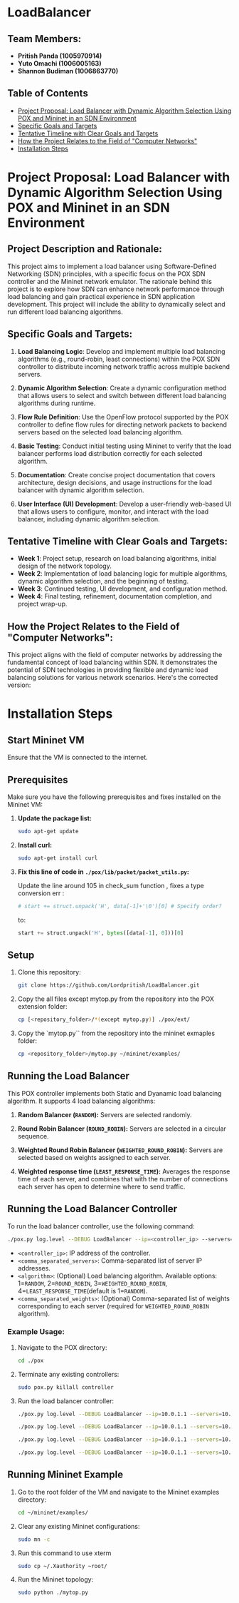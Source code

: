 # LoadBalancer

## Team Members:
- **Pritish Panda (1005970914)**
- **Yuto Omachi (1006005163)**
- **Shannon Budiman (1006863770)**

## Table of Contents
- [Project Proposal: Load Balancer with Dynamic Algorithm Selection Using POX and Mininet in an SDN Environment](#project-proposal-load-balancer-with-dynamic-algorithm-selection-using-pox-and-mininet-in-an-sdn-environment)
- [Specific Goals and Targets](#specific-goals-and-targets)
- [Tentative Timeline with Clear Goals and Targets](#tentative-timeline-with-clear-goals-and-targets)
- [How the Project Relates to the Field of "Computer Networks"](#how-the-project-relates-to-the-field-of-computer-networks)
- [Installation Steps](#installation-steps)


# Project Proposal: Load Balancer with Dynamic Algorithm Selection Using POX and Mininet in an SDN Environment

## Project Description and Rationale:
This project aims to implement a load balancer using Software-Defined Networking (SDN) principles, with a specific focus on the POX SDN controller and the Mininet network emulator. The rationale behind this project is to explore how SDN can enhance network performance through load balancing and gain practical experience in SDN application development. This project will include the ability to dynamically select and run different load balancing algorithms.

## Specific Goals and Targets:
1. **Load Balancing Logic**: Develop and implement multiple load balancing algorithms (e.g., round-robin, least connections) within the POX SDN controller to distribute incoming network traffic across multiple backend servers.

2. **Dynamic Algorithm Selection**: Create a dynamic configuration method that allows users to select and switch between different load balancing algorithms during runtime.

3. **Flow Rule Definition**: Use the OpenFlow protocol supported by the POX controller to define flow rules for directing network packets to backend servers based on the selected load balancing algorithm.

4. **Basic Testing**: Conduct initial testing using Mininet to verify that the load balancer performs load distribution correctly for each selected algorithm.

5. **Documentation**: Create concise project documentation that covers architecture, design decisions, and usage instructions for the load balancer with dynamic algorithm selection.

6. **User Interface (UI) Development**: Develop a user-friendly web-based UI that allows users to configure, monitor, and interact with the load balancer, including dynamic algorithm selection.

## Tentative Timeline with Clear Goals and Targets:
- **Week 1**: Project setup, research on load balancing algorithms, initial design of the network topology.
- **Week 2**: Implementation of load balancing logic for multiple algorithms, dynamic algorithm selection, and the beginning of testing.
- **Week 3**: Continued testing, UI development, and configuration method.
- **Week 4**: Final testing, refinement, documentation completion, and project wrap-up.


## How the Project Relates to the Field of "Computer Networks":
This project aligns with the field of computer networks by addressing the fundamental concept of load balancing within SDN. It demonstrates the potential of SDN technologies in providing flexible and dynamic load balancing solutions for various network scenarios.
Here's the corrected version:


# Installation Steps

## Start Mininet VM

Ensure that the VM is connected to the internet.

## Prerequisites

Make sure you have the following prerequisites and fixes installed on the Mininet VM:

1. **Update the package list:**
   
   ```bash
   sudo apt-get update
   ```

2. **Install curl:**
   
   ```bash
   sudo apt-get install curl
   ```

3. **Fix this line of code in `./pox/lib/packet/packet_utils.py`:**
   
   Update the line around 105 in check_sum function , fixes a type conversion err :
   ```python
   # start += struct.unpack('H', data[-1]+'\0')[0] # Specify order?
   ```
   to:
   ```python
   start += struct.unpack('H', bytes([data[-1], 0]))[0]
   ```

## Setup

1. Clone this repository:

   ```bash
   git clone https://github.com/Lordpritish/LoadBalancer.git
   ```

2. Copy the all files except mytop.py from the repository into the POX extension folder:

   ```bash
   cp [<repository_folder>/*(except mytop.py)] ./pox/ext/
   ```
4. Copy the `mytop.py`` from the repository into the mininet exmaples folder:

   ```bash
   cp <repository_folder>/mytop.py ~/mininet/examples/
   ```

## Running the Load Balancer


This POX controller implements both Static and Dyanamic load balancing algorithm. It supports 4 load balancing algorithms:

1. **Random Balancer (`RANDOM`):** Servers are selected randomly.

2. **Round Robin Balancer (`ROUND_ROBIN`):** Servers are selected in a circular sequence.

3. **Weighted Round Robin Balancer (`WEIGHTED_ROUND_ROBIN`):** Servers are selected based on weights assigned to each server.

4. **Weighted response time (`LEAST_RESPONSE_TIME`):** Averages the response time of each server, and combines that with the number of connections each server has open to determine where to send traffic. 

## Running the Load Balancer Controller

To run the load balancer controller, use the following command:

```bash
./pox.py log.level --DEBUG LoadBalancer --ip=<controller_ip> --servers=<comma_separated_servers> --alg=<algorithm> --weights=<comma_separated_weights>
```

- `<controller_ip>`: IP address of the controller.
- `<comma_separated_servers>`: Comma-separated list of server IP addresses.
- `<algorithm>`: (Optional) Load balancing algorithm. Available options: 1=`RANDOM`, 2=`ROUND_ROBIN`, 3=`WEIGHTED_ROUND_ROBIN`,
   4=`LEAST_RESPONSE_TIME`(default is 1=`RANDOM`).
- `<comma_separated_weights>`: (Optional) Comma-separated list of weights corresponding to each server (required for `WEIGHTED_ROUND_ROBIN` algorithm).

### Example Usage:

1. Navigate to the POX directory:

   ```bash
   cd ./pox
   ```

2. Terminate any existing controllers:

   ```bash
   sudo pox.py killall controller
   ```

3. Run the load balancer controller:

   ```bash
   ./pox.py log.level --DEBUG LoadBalancer --ip=10.0.1.1 --servers=10.0.0.1,10.0.0.2,10.0.0.3,10.0.0.4
   ```

   ```bash
   ./pox.py log.level --DEBUG LoadBalancer --ip=10.0.1.1 --servers=10.0.0.1,10.0.0.2,10.0.0.3,10.0.0.4 --alg=1
   ```

   ```bash
   ./pox.py log.level --DEBUG LoadBalancer --ip=10.0.1.1 --servers=10.0.0.1,10.0.0.2,10.0.0.3,10.0.0.4 --alg=3 --weights=1,2,3,4
   ```

   ```bash
   ./pox.py log.level --DEBUG LoadBalancer --ip=10.0.1.1 --servers=10.0.0.1,10.0.0.2,10.0.0.3,10.0.0.4 --alg=4 
   ```




## Running Mininet Example

1. Go to the root folder of the VM and navigate to the Mininet examples directory:

   ```bash
   cd ~/mininet/examples/
   ```

2. Clear any existing Mininet configurations:

   ```bash
   sudo mn -c
   ```

3. Run this command to use xterm
   ```bash
   sudo cp ~/.Xauthority ~root/
   ```

4. Run the Mininet topology:

   ```bash
   sudo python ./mytop.py
   ```
